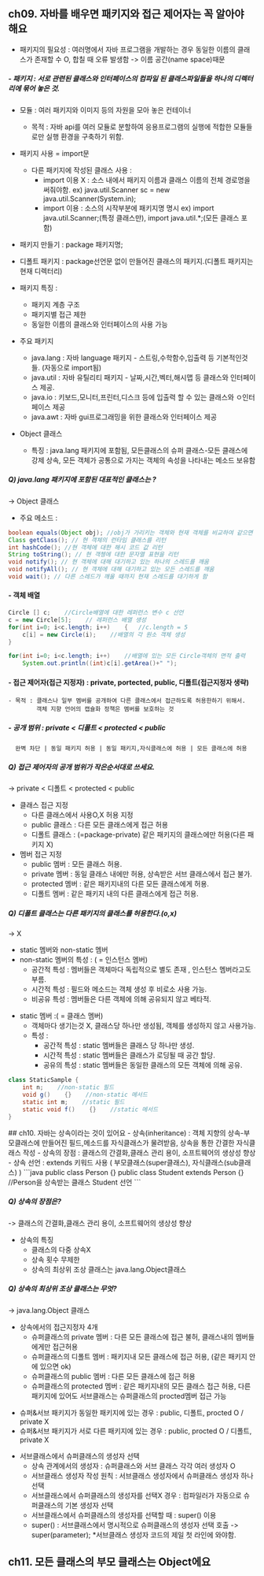 ## ch09. 자바를 배우면 패키지와 접근 제어자는 꼭 알아야 해요
- 패키지의 필요성 : 여러명에서 자바 프로그램을 개발하는 경우 동일한 이름의 클래스가 존재할 수 O, 합칠 때 오류 발생함
    -> 이름 공간(name space)때문
##### - 패키지 : 서로 관련된 클래스와 인터페이스의 컴파일 된 클래스파일들을 하나의 디렉터리에 묶어 놓은 것.
- 모듈 : 여러 패키지와 이미지 등의 자원을 모아 놓은 컨테이너
  - 목적 : 자바 api를 여러 모듈로 분할하여 응용프로그램의 실행에 적합한 모듈들로만 실행 환경을 구축하기 위함.
 
- 패키지 사용 = import문
  + 다른 패키지에 작성된 클래스 사용 :
    + import 이용 X : 소스 내에서 패키지 이름과 클래스 이름의 전체 경로명을 써줘야함. ex) java.util.Scanner sc = new java.util.Scanner(System.in);
    + import 이용 : 소스의 시작부분에 패키지명 명시 ex) import java.util.Scanner;(특정 클래스만), import java.util.*;(모든 클래스 포함)

- 패키지 만들기 : package 패키지명;

- 디폴트 패키지 : package선언문 없이 만들어진 클래스의 패키지.(디폴트 패키지는 현재 디렉터리)
- 패키지 특징 :
  + 패키지 계층 구조
  + 패키지별 접근 제한
  + 동일한 이름의 클래스와 인터페이스의 사용 가능
- 주요 패키지
  + java.lang : 자바 language 패키지 - 스트링,수학함수,입출력 등 기본적인것들. (자동으로 import됨)
  + java.util : 자바 유틸리티 패키지 - 날짜,시간,벡터,해시맵 등 클래스와 인터페이스 제공.
  + java.io : 키보드,모니터,프린터,디스크 등에 입출력 할 수 있는 클래스와 ㅇ인터페이스 제공
  + java.awt : 자바 gui프로그래밍을 위한 클래스와 인터페이스 제공

- Object 클래스
  - 특징 : java.lang 패키지에 포함됨, 모든클래스의 슈퍼 클래스-모든 클래스에 강제 상속, 모든 객체가 공통으로 가지는 객체의 속성을 나타내는 메소드 보유함

##### Q) java.lang 패키지에 포함된 대표적인 클래스는 ? 
-> Object 클래스 <p>
- 주요 메소드 :
```java
boolean equals(Object obj); //obj가 가리키는 객체와 현재 객체를 비교하여 같으면 true리턴함.
Class getClass(); // 현 객체의 런타임 클래스를 리턴
int hashCode(); //현 객체에 대한 해시 코드 값 리턴
String toString(); // 현 객쳉에 대한 문자열 표현을 리턴
void notify(); // 현 객체에 대해 대기하고 있는 하나의 스레드를 깨움
void notifyAll(); // 현 객체에 대해 대기하고 있는 모든 스레드를 깨움
void wait(); // 다른 스레드가 깨울 때까지 현재 스레드를 대기하게 함
```
#### - 객체 배열
```java
Circle [] c;    //Circle배열에 대한 레퍼런스 변수 c 선언
c = new Circle[5];    // 레퍼런스 배열 생성
for(int i=0; i<c.length; i++)    {   //c.length = 5
    c[i] = new Circle(i);    //배열의 각 원소 객체 생성
}

for(int i=0; i<c.length; i++)    //배열에 있는 모든 Circle객체의 면적 출력
    System.out.println((int)c[i].getArea()+" ");
```  
#### - 접근 제어자(접근 지정자) : private, portected, public, 디폴트(접근지정자 생략)
    - 목적 : 클래스나 일부 멤버를 공개하여 다른 클래스에서 접근하도록 허용한하기 위해서.
            객체 지향 언어의 캡슐화 정책은 멤버를 보호하는 것
##### - 공개 범위 : private < 디폴트 < protected < public
      완벽 차단 | 동일 패키지 허용 | 동일 패키지,자식클래스에 허용 | 모든 클래스에 허용
##### Q) 접근 제어자의 공개 범위가 작은순서대로 쓰세요.
-> private < 디폴트 < protected < public <p>

- 클래스 접근 지정
    - 다른 클래스에서 사용O,X 허용 지정
    - public 클래스 : 다른 모든 클래스에게 접근 허용
    - 디폴트 클래스 : (=package-private) 같은 패키지의 클래스에만 허용(다른 패키지 X)
- 멤버 접근 지정
    + public 멤버 :  모든 클래스 허용.
    + private 멤버 : 동일 클래스 내에만 허용, 상속받은 서브 클래스에서 접근 불가.
    + protected 멤버 : 같은 패키지내의 다른 모든 클래스에게 허용.
    + 디폴트 멤버 : 같은 패키지 내의 다른 클래스에게 접근 허용.

##### Q) 디폴트 클래스는 다른 패키지의 클래스를 허용한다.(o,x)
-> X <p>

- static 멤버와 non-static 멤버
- non-static 멤버의 특성 : ( = 인스턴스 멤버)
    - 공간적 특성 : 멤버들은 객체마다 독립적으로 별도 존재 , 인스턴스 멤버라고도 부름.
    - 시간적 특성 : 필드와 메소드는 객체 생성 후 비로소 사용 가능.
    - 비공유 특성 : 멤버들은 다른 객체에 의해 공유되지 않고 베타적.<p>
- static 멤버 :( = 클래스 멤버)
    - 객체마다 생기는것 X, 클래스당 하나만 생성됨, 객체를 생성하지 않고 사용가능.
    - 특성 :
        - 공간적 특성 : static 멤버들은 클래스 당 하나만 생성.
        - 시간적 특성 : static 멤버들은 클래스가 로딩될 때 공간 할당.
        - 공유의 특성 : static 멤버들은 동일한 클래스의 모든 객체에 의해 공유.
```java
class StaticSample {
    int n;    //non-static 필드
    void g()    {}    //non-static 메서드
    static int m;    //static 필드
    static void f()    {}    //static 메서드
}
```
<p>
## ch10. 자바는 상속이라는 것이 있어요
- 상속(inheritance) : 객체 지향의 상속-부모클래스에 만들어진 필드,메소드를 자식클래스가 물려받음, 상속을 통한 간결한 자식클래스 작성
- 상속의 장점 : 클래스의 간결화,클래스 관리 용이, 소프트웨어의 생상성 향상
- 상속 선언 : extends 키워드 사용 ( 부모클래스(super클래스), 자식클래스(sub클래스) )
```java
public class Person {}
public class Student extends Person {}    //Person을 상속받는 클래스 Student 선언
```
    
##### Q) 상속의 장점은?
-> 클래스의 간결화,클래스 관리 용이, 소프트웨어의 생상성 향상
    
- 상속의 특징
    - 클래스의 다중 상속X
    - 상속 횟수 무제한
    - 상속의 최상위 조상 클래스는 java.lang.Object클래스
##### Q) 상속의 최상위 조상 클래스는 무엇?
-> java.lang.Object 클래스

- 상속에서의 접근지정자 4개
  - 슈퍼클래스의 private 멤버 : 다른 모든 클래스에 접근 불허, 클래스내의 멤버들에게만 접근허용
  - 슈퍼클래스의 디폴트 멤버 : 패키지내 모든 클래스에 접근 허용, (같은 패키지 안에 있으면 ok)
  - 슈퍼클래스의 public 멤버 : 다른 모든 클래스에 접근 허용
  - 슈퍼클래스의 protected 멤버 : 같은 패키지내의 모든 클래스 접근 허용, 다른 패키지에 있어도 서브클래스는 슈퍼클래스의 procted멤버 접근 가능
* 슈퍼&서브 패키지가 동일한 패키지에 있는 경우 : public, 디폴트, procted O / private X
* 슈퍼&서브 패키지가 서로 다른 패키지에 있는 경우 : public, procted O / 디폴트, private X

- 서브클래스에서 슈퍼클래스의 생성자 선택
    - 상속 관계에서의 생성자 : 슈퍼클래스와 서브 클래스 각각 여러 생성자 O
    - 서브클래스 생성자 작성 원칙 : 서브클래스 생성자에서 슈퍼클래스 생성자 하나 선택
    - 서브클래스에서 슈퍼클래스의 생성자를 선택X 경우 : 컴파일러가 자동으로 슈퍼클래스의 기본 생성자 선택
    - 서브클래스에서 슈퍼클래스의 생성자를 선택할 때 : super() 이용
  - super() : 서브클래스에서 명시적으로 슈퍼클래스의 생성자 선택 호출 -> super(parameter);
*서브클래스 생성자 코드의 제일 첫 라인에 와야함.


  
## ch11. 모든 클래스의 부모 클래스는 Object에요
